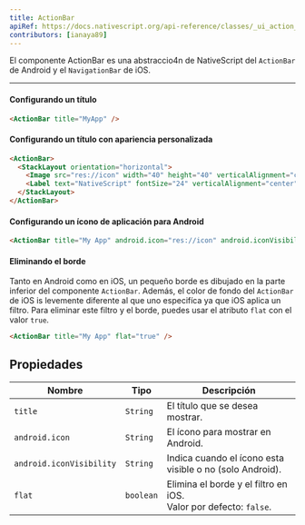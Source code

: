 ```yaml
---
title: ActionBar
apiRef: https://docs.nativescript.org/api-reference/classes/_ui_action_bar_.actionbar
contributors: [ianaya89]
---
```


El componente ActionBar es una abstraccio4n de NativeScript del `ActionBar` de Android y el `NavigationBar` de iOS.


---

#### Configurando un título

```html
<ActionBar title="MyApp" />
```

#### Configurando un título con apariencia personalizada

```html
<ActionBar>
  <StackLayout orientation="horizontal">
    <Image src="res://icon" width="40" height="40" verticalAlignment="center" />
    <Label text="NativeScript" fontSize="24" verticalAlignment="center" />
  </StackLayout>
</ActionBar>
```

#### Configurando un ícono de aplicación para Android

```html
<ActionBar title="My App" android.icon="res://icon" android.iconVisibility="always" />
```

#### Eliminando el borde

Tanto en Android como en iOS, un pequeño borde es dibujado en la parte inferior del componente `ActionBar`. Además, el color de fondo del `ActionBar` de iOS is levemente diferente al que uno especifíca ya que iOS aplica un filtro. Para eliminar este filtro y el borde, puedes usar el atributo `flat` con el valor `true`.

```html
<ActionBar title="My App" flat="true" />
```

## Propiedades

| Nombre | Tipo | Descripción |
|------|------|-------------|
| `title` | `String` | El título que se desea mostrar.
| `android.icon` | `String` | El ícono para mostrar en Android.
| `android.iconVisibility` | `String` | Indica cuando el ícono esta visible o no (solo Android).
| `flat` | `boolean` | Elimina el borde y el filtro en iOS.<br> Valor por defecto: `false`.

